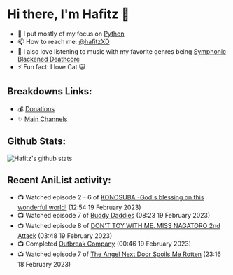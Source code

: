 # Hi there, I'm Hafitz 👋
- 🐍 I put mostly of my focus on [Python](https://python.org)
- 📫 How to reach me: [@hafitzXD](https://t.me/hafitzXD)
- 🎵 I also love listening to music with my favorite genres being [Symphonic Blackened Deathcore](https://youtu.be/qyYmS_iBcy4)
- ⚡ Fun fact: I love Cat 😺

## Breakdowns Links:
- 💰 [Donations](https://t.me/TheBreakdowns/2)
- ✨ [Main Channels](https://t.me/TheBreakdowns)

## Github Stats:
![Hafitz's github stats](https://github-readme-stats.vercel.app/api?username=breakdowns&show_icons=true&count_private=true&bg_color=00000000&text_color=777)

## Recent AniList activity:
<!-- ANILIST_ACTIVITY:start -->

-   📺 Watched episode 2 - 6 of [KONOSUBA -God's blessing on this wonderful world!](https://anilist.co/anime/21202) (12:54 19 February 2023)
-   📺 Watched episode 7 of [Buddy Daddies](https://anilist.co/anime/155907) (08:23 19 February 2023)
-   📺 Watched episode 8 of [DON'T TOY WITH ME, MISS NAGATORO 2nd Attack](https://anilist.co/anime/140596) (03:48 19 February 2023)
-   📺 Completed [Outbreak Company](https://anilist.co/anime/19369) (00:46 19 February 2023)
-   📺 Watched episode 7 of [The Angel Next Door Spoils Me Rotten](https://anilist.co/anime/143338) (23:16 18 February 2023)

<!-- ANILIST_ACTIVITY:end -->
